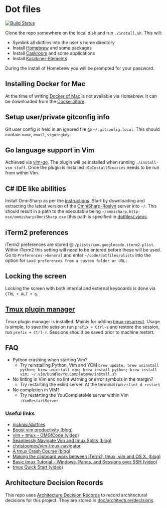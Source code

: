 # Dot files

[![Build Status](https://travis-ci.org/st3v3nhunt/dotfiles.svg?branch=master)](https://travis-ci.org/st3v3nhunt/dotfiles)

Clone the repo somewhere on the local disk and run `./install.sh`. This will:

* Symlink all dotfiles into the user's home directory
* Install [Homebrew](http://brew.sh/) and some packages
* Install [Caskroom](https://caskroom.github.io/) and some applications
* Install [Karabiner-Elements](https://github.com/tekezo/Karabiner-Elements)

During the install of Homebrew you will be prompted for your password.

## Installing Docker for Mac

At the time of writing [Docker of Mac](https://www.docker.com/docker-mac) is
not available via Homebrew. It can be downloaded from the
[Docker Store](https://store.docker.com/editions/community/docker-ce-desktop-mac).

## Setup user/private gitconfig info

Git user config is held in an ignored file @ `~/.gitconfig.local`. This should
contain `name`, `email`, `signingkey`.

## Go language support in Vim

Achieved via [vim-go](https://github.com/fatih/vim-go).
The plugin will be installed when running `./install-vim-stuff`. Once the
plugin is installed `:GoInstallBinaries` needs to be run from within Vim.

## C# IDE like abilities

Install OmniSharp as per the
[instructions](http://www.omnisharp.net/#portfolioModal-vim). Start by
downloading and extracting the latest version of the
[OmniSharp-Roslyn](https://github.com/OmniSharp/omnisharp-vim#server) server
into `~/`. This should result in a path to the executable being
`~/omnisharp.http-osx/omnisharp/OmniSharp.exe` (this path is specified in
[dotfiles/.vimrc](dotfiles/.vimrc).

## iTerm2 preferences

iTerm2 preferences are stored @ `/plists/com.googlecode.iterm2.plist`. Within iTerm2
this setting will need to be entered before these will be used.
Go to `Preferences->General` and enter `~/code/dotfiles/plists` into the option
for `Load preferences from a custom folder or URL:`.

## Locking the screen

Locking the screen with both internal and external keyboards is done via
`CTRL + ALT + q`.

## [Tmux plugin manager](https://github.com/tmux-plugins/tpm)

Tmux plugin manager is installed. Mainly for adding
[tmux-resurrect](https://github.com/tmux-plugins/tmux-resurrect). Usage is
simple, to save the session run `prefix + Ctrl-s` and restore the session, run
`prefix + Ctrl-r`. Sessions should be saved prior to machine restart.

## FAQ

* Python crashing when starting Vim?
  * Try reinstalling Python, Vim and YCM `brew update; brew uninstall python; brew uninstall vim; brew install python; brew install vim; ~/.vim/bundle/YouCompleteMe/install.sh`
* No linting in Vim and no lint warning or error symbols in the margin?
  * Try restarting the eslint server. At the terminal run `eslint_d restart`
* No completion in VIM?
  * Try restarting the YouCompleteMe server within Vim `:YcmRestartServer`

### Useful links

* [nicknisi/dotfiles](https://github.com/nicknisi/dotfiles)
* [Boost vim productivity (blog)](https://sheerun.net/2014/03/21/how-to-boost-your-vim-productivity/)
* [vim + tmux - OMG!Code (video)](https://www.youtube.com/watch?v=5r6yzFEXajQ)
* [Seamlessly Navigate Vim and tmux Splits (blog)](https://robots.thoughtbot.com/seamlessly-navigate-vim-and-tmux-splits)
* [christoomey/vim-tmux-navigator](https://github.com/christoomey/vim-tmux-navigator)
* [A tmux Crash Course (blog)](https://robots.thoughtbot.com/a-tmux-crash-course)
* [Making the clipboard work between iTerm2, tmux, vim and OS X. (blog)](https://evertpot.com/osx-tmux-vim-copy-paste-clipboard/)
* [Basic tmux Tutorial - Windows, Panes, and Sessions over SSH (video)](https://www.youtube.com/watch?v=BHhA_ZKjyxo)
* [tmux Quick Start (video)](https://www.youtube.com/watch?v=wKEGA8oEWXw)

## Architecture Decision Records

This repo uses
[Architecture Decision Records](http://thinkrelevance.com/blog/2011/11/15/documenting-architecture-decisions)
to record architectural decisions for this project.
They are stored in [doc/architecture/decisions](doc/architecture/decisions).
